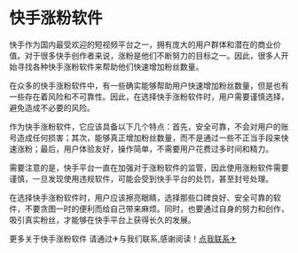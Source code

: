 # 快手涨粉软件

快手作为国内最受欢迎的短视频平台之一，拥有庞大的用户群体和潜在的商业价值。对于很多快手创作者来说，涨粉是他们不断努力的目标之一。因此，很多人开始寻找各种快手涨粉软件来帮助他们快速增加粉丝数量。

在众多的快手涨粉软件中，有一些确实能够帮助用户快速增加粉丝数量，但是也有一些存在着风险和不可靠性。因此，在选择快手涨粉软件时，用户需要谨慎选择，避免造成不必要的风险。

作为快手涨粉软件，它应该具备以下几个特点：首先，安全可靠，不会对用户的账号造成任何损害；其次，能够真正增加粉丝数量，而不是通过一些不正当手段来快速涨粉；最后，用户体验友好，操作简单，不需要用户花费过多时间和精力。

需要注意的是，快手平台一直在加强对于涨粉软件的监管，因此使用涨粉软件需要谨慎，一旦发现使用违规软件，可能会受到快手平台的处罚，甚至封号处理。

在选择快手涨粉软件时，用户应该擦亮眼睛，选择那些口碑良好、安全可靠的软件，不要贪图一时的便利而给自己带来麻烦。同时，也要通过自身的努力和创作，吸引真实粉丝，才能够在快手平台上获得长久的发展。

更多关于快手涨粉软件 请通过✈与我们联系,感谢阅读！[点我联系✈](https://hk.G208.com)